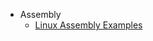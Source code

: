 
* Assembly
    * [Linux Assembly Examples](http://tinylab.org/linux-assembly-language-quick-start/)
